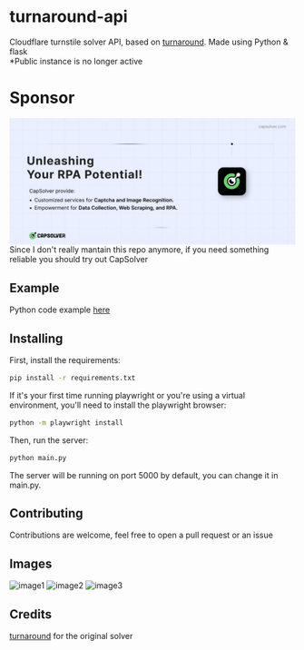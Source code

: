 # turnaround-api  
Cloudflare turnstile solver API, based on [turnaround](https://github.com/Body-Alhoha/turnaround). Made using Python & flask  
*Public instance is no longer active

# Sponsor
<a href="https://www.capsolver.com/?utm_source=github&utm_medium=banner_repo&utm_campaign=turnstile&utm_term=turnaround">
<img src="/photo_2025-03-18_11-57-05.jpg" align="center">
</a>
Since I don't really mantain this repo anymore, if you need something reliable you should try out CapSolver

## Example  
Python code example [here](https://github.com/Euro-pol/turnaround-api/blob/main/example.py)

## Installing  
First, install the requirements:  
```bash
pip install -r requirements.txt
```
If it's your first time running playwright or you're using a virtual environment, you'll need to install the playwright browser:  
```bash
python -m playwright install
```
Then, run the server:  
```bash
python main.py
```
The server will be running on port 5000 by default, you can change it in main.py.

## Contributing  
Contributions are welcome, feel free to open a pull request or an issue

## Images  
![image1](./images/image1.png)
![image2](./images/image2.png)
![image3](./images/image3.png) 

## Credits  
[turnaround](https://github.com/Body-Alhoha/turnaround/) for the original solver
